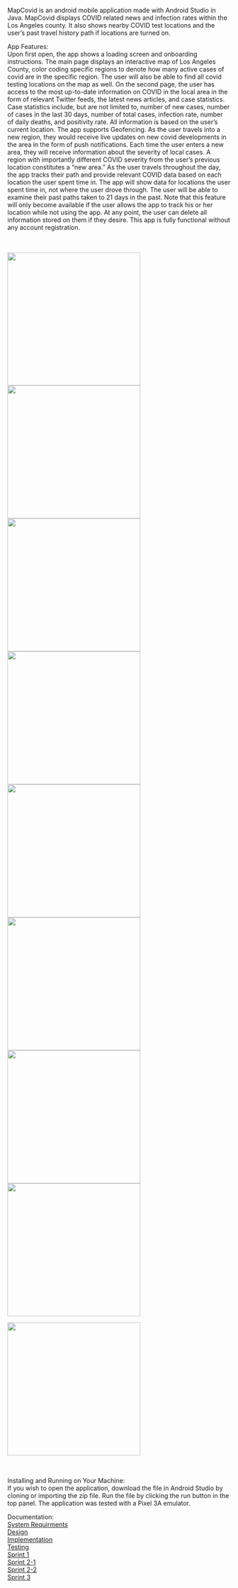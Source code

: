 MapCovid is an android mobile application made with Android Studio in Java. MapCovid displays COVID related news and infection rates within the Los Angeles county. It also shows nearby COVID test locations and the user’s past travel history path if locations are turned on.

App Features: <br>
Upon first open, the app shows a loading screen and onboarding instructions. The main page displays an interactive map of Los Angeles County, color coding specific regions to denote how many active cases of covid are in the specific region. The user will also be able to find all covid testing locations on the map as well. 
On the second page, the user has access to the most up-to-date information on COVID in the local area in the form of relevant Twitter feeds, the latest news articles, and case statistics. Case statistics include, but are not limited to, number of new cases, number of cases in the last 30 days, number of total cases, infection rate, number of daily deaths, and positivity rate. All information is based on the user’s current location. 
The app supports Geofencing. As the user travels into a new region, they would receive live updates on new covid developments in the area in the form of push notifications. Each time the user enters a new area, they will receive information about the severity of local cases. A region with importantly different COVID severity from the user’s previous location constitutes a “new area.”
As the user travels throughout the day, the app tracks their path and provide relevant COVID data based on each location the user spent time in. The app will show data for locations the user spent time in, not where the user drove through. The user will be able to examine their past paths taken to 21 days in the past. Note that this feature will only become available if the user allows the app to track his or her location while not using the app. At any point, the user can delete all information stored on them if they desire. This app is fully functional without any account registration. <br><br><br>

<img src="https://user-images.githubusercontent.com/54614988/128777343-5114c76b-54bf-4e57-b7a7-5c3b4fbe4513.PNG" width="300">

<img src="https://user-images.githubusercontent.com/54614988/128774148-0148bb8c-acdf-4a90-a403-db12bbed6920.PNG" width="300">

<img src="https://user-images.githubusercontent.com/54614988/128774146-297706ab-094a-4116-ac62-a9e8ebee186c.PNG" width="300">

<img src="https://user-images.githubusercontent.com/54614988/128774143-0f9da627-5aad-47a6-add6-b04204e78a81.PNG" width="300">

<img src="https://user-images.githubusercontent.com/54614988/128774137-c576c6a9-52da-462e-9a03-32cc435010e5.PNG" width="300">

<img src="https://user-images.githubusercontent.com/54614988/128774167-5b7474bd-d567-47fa-a056-73ff89ca13a4.PNG" width="300">

<img src="https://user-images.githubusercontent.com/54614988/128774166-25a03387-0dda-45b2-9c5e-2e9ef0f9472d.PNG" width="300">

<img src="https://user-images.githubusercontent.com/54614988/128774165-3b260336-4d8a-476c-bc6a-e743d1ee2a77.PNG" width="300">

<img src="https://user-images.githubusercontent.com/54614988/128772888-488dc064-9f32-41ca-9645-f219f8f8d4b7.PNG" width="300"> <br /><br><br>

Installing and Running on Your Machine: <br />
If you wish to open the application, download the file in Android Studio by cloning or importing the zip file. Run the file by clicking the run button in the top panel. The application was tested with a Pixel 3A emulator.


Documentation: <br>
[System Requirments](https://github.com/yongeshi/covid-app/files/6957349/CovidAppDoc1.docx) <br>
[Design](https://github.com/yongeshi/covid-app/files/6957350/CovidAppDoc2.docx) <br>[Implementation](https://github.com/yongeshi/covid-app/files/6957368/CovidAppDoc3.docx) <br>
[Testing](https://github.com/yongeshi/covid-app/files/6957373/CovidAppDoc4.docx) <br>
[Sprint 1](https://github.com/yongeshi/covid-app/files/6957374/CovidAppDoc5.docx) <br>
[Sprint 2-1](https://github.com/yongeshi/covid-app/files/6957375/CovidAppDoc6.docx) <br>
[Sprint 2-2](https://github.com/yongeshi/covid-app/files/6957377/CovidAppDoc6-2.docx) <br>
[Sprint 3](https://github.com/yongeshi/covid-app/files/6957378/CovidAppDoc7.docx)



